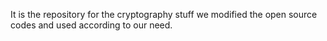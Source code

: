 It is the repository for the cryptography stuff we modified the open source codes and used according to our need.
